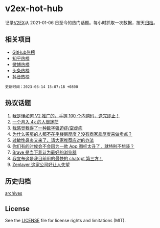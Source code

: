 # v2ex-hot-hub

 记录[V2EX](https://www.v2ex.com/)从 2021-01-06 日至今的热门话题。每小时抓取一次数据，按天[归档](archives)。
 
 ## 相关项目

- [GitHub热榜](https://github.com/snaildev/github-hot-hub)
- [知乎热榜](https://github.com/snaildev/zhihu-hot-hub)
- [微博热榜](https://github.com/snaildev/weibo-hot-hub)
- [头条热榜](https://github.com/snaildev/toutiao-hot-hub)
- [抖音热榜](https://github.com/snaildev/douyin-hot-hub)


 `更新时间：2023-03-14 15:07:18 +0800`

## 热议话题

1. [我是懂如何 V2 推广的，手握 100 个内购码，送完即止！](https://www.v2ex.com/t/923752)
1. [一个月入 4k 的人很迷茫](https://www.v2ex.com/t/923756)
1. [我感觉我得了一种数字强迫症/空虚病](https://www.v2ex.com/t/923610)
1. [为什么买房的人都不在乎楼层厚度？没有商家拿厚度来做卖点？](https://www.v2ex.com/t/923760)
1. [过敏性鼻炎又来了，请大家推荐应对的办法](https://www.v2ex.com/t/923624)
1. [你们有的时候会不会因为一款 App 图标太丑了，就特别不想装？](https://www.v2ex.com/t/923712)
1. [Brave 是当下我认为最好的浏览器](https://www.v2ex.com/t/923789)
1. [我宣布这是我目前用的最快的 chatgpt 第三方！](https://www.v2ex.com/t/923757)
1. [Zenlayer 这家公司好让人失望](https://www.v2ex.com/t/923728)

## 历史归档

[archives](archives)

## License

See the [LICENSE](LICENSE) file for license rights and limitations (MIT).
